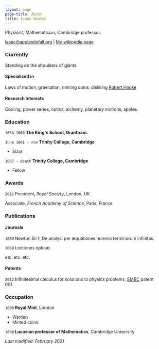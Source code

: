 ```yaml
---
layout: page
page-title: About
title: Isaac Newton
---
```


Physicist, Mathematician, Cambridge professor.

<div id="webaddress">
<a href="isaac@applesdofall.org">isaac@applesdofall.org</a>
| <a href="http://en.wikipedia.org/wiki/Isaac_Newton">My wikipedia page</a>
</div>


### Currently

Standing on the shoulders of giants

#### Specialized in

Laws of motion, gravitation, minting coins, disliking [Robert Hooke](http://en.wikipedia.org/wiki/Robert_Hooke)


#### Research interests

Cooling, power series, optics, alchemy, planetary motions, apples.


### Education

`1654-1660`
__The King's School, Grantham.__

`June 1661 - now`
__Trinity College, Cambridge__

- Sizar

`1667 - death`
__Trinity College, Cambridge__

- Fellow



### Awards

`2012`
President, *Royal Society*, London, UK

Associate, *French Academy of Science*, Paris, France



### Publications

<!-- A list is also available [online](http://scholar.google.co.uk/citations?user=LTOTl0YAAAAJ) -->

#### Journals

`1669`
Newton Sir I, De analysi per æquationes numero terminorum infinitas. 

`1669`
Lectiones opticæ.

etc. etc. etc.

#### Patents

`2012`
Infinitesimal calculus for solutions to physics problems, [SMBC](http://www.techdirt.com/articles/20121011/09312820678/if-patents-had-been-around-time-newton.shtml) patent 001


### Occupation

`1600`
__Royal Mint__, London

- Warden
- Minted coins

`1600`
__Lucasian professor of Mathematics__, Cambridge University




<div style="margin-top: auto;"></div>

_Last modified: February 2021_



